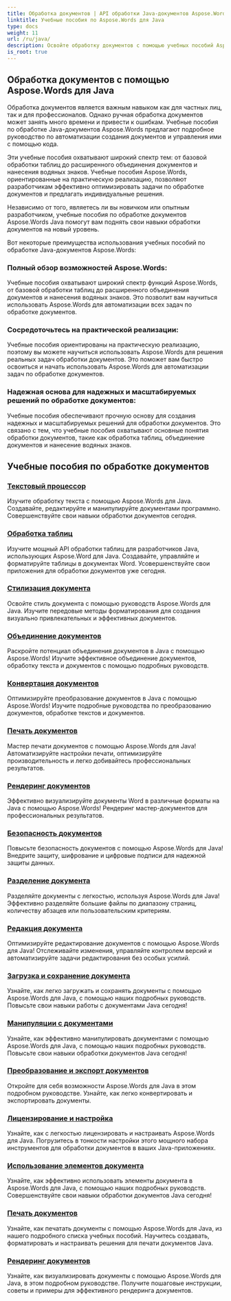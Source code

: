 ```yaml
---
title: Обработка документов | API обработки Java-документов Aspose.Words
linktitle: Учебные пособия по Aspose.Words для Java
type: docs
weight: 11
url: /ru/java/
description: Освойте обработку документов с помощью учебных пособий Aspose.Words Java. Изучите обработку текста, обработку таблиц, слияние и многое другое. Эффективно автоматизируйте задачи, связанные с документами.
is_root: true
---
```

## Обработка документов с помощью Aspose.Words для Java
Обработка документов является важным навыком как для частных лиц, так и для профессионалов. Однако ручная обработка документов может занять много времени и привести к ошибкам. Учебные пособия по обработке Java-документов Aspose.Words предлагают подробное руководство по автоматизации создания документов и управления ими с помощью кода.

Эти учебные пособия охватывают широкий спектр тем: от базовой обработки таблиц до расширенного объединения документов и нанесения водяных знаков. Учебные пособия Aspose.Words, ориентированные на практическую реализацию, позволяют разработчикам эффективно оптимизировать задачи по обработке документов и предлагать индивидуальные решения.

Независимо от того, являетесь ли вы новичком или опытным разработчиком, учебные пособия по обработке документов Aspose.Words Java помогут вам поднять свои навыки обработки документов на новый уровень.

Вот некоторые преимущества использования учебных пособий по обработке Java-документов Aspose.Words:

### Полный обзор возможностей Aspose.Words: 
Учебные пособия охватывают широкий спектр функций Aspose.Words, от базовой обработки таблиц до расширенного объединения документов и нанесения водяных знаков. Это позволит вам научиться использовать Aspose.Words для автоматизации всех задач по обработке документов.
### Сосредоточьтесь на практической реализации: 
Учебные пособия ориентированы на практическую реализацию, поэтому вы можете научиться использовать Aspose.Words для решения реальных задач обработки документов. Это поможет вам быстро освоиться и начать использовать Aspose.Words для автоматизации задач по обработке документов.
### Надежная основа для надежных и масштабируемых решений по обработке документов:
Учебные пособия обеспечивают прочную основу для создания надежных и масштабируемых решений для обработки документов. Это связано с тем, что учебные пособия охватывают основные понятия обработки документов, такие как обработка таблиц, объединение документов и нанесение водяных знаков.
## Учебные пособия по обработке документов
### [Текстовый процессор](./word-processing/) 
Изучите обработку текста с помощью Aspose.Words для Java. Создавайте, редактируйте и манипулируйте документами программно. Совершенствуйте свои навыки обработки документов сегодня.
### [Обработка таблиц](./table-processing/)
Изучите мощный API обработки таблиц для разработчиков Java, использующих Aspose.Word для Java. Создавайте, управляйте и форматируйте таблицы в документах Word. Усовершенствуйте свои приложения для обработки документов уже сегодня.
### [Стилизация документа](./document-styling/)
Освойте стиль документа с помощью руководств Aspose.Words для Java. Изучите передовые методы форматирования для создания визуально привлекательных и эффективных документов. 
### [Объединение документов](./document-merging/)
Раскройте потенциал объединения документов в Java с помощью Aspose.Words! Изучите эффективное объединение документов, обработку текста и документов с помощью подробных руководств. 
### [Конвертация документов](./document-converting/)
Оптимизируйте преобразование документов в Java с помощью Aspose.Words! Изучите подробные руководства по преобразованию документов, обработке текстов и документов.
### [Печать документов](./document-printing/)
Мастер печати документов с помощью Aspose.Words для Java! Автоматизируйте настройки печати, оптимизируйте производительность и легко добивайтесь профессиональных результатов.
### [Рендеринг документов](./document-rendering/)
Эффективно визуализируйте документы Word в различные форматы на Java с помощью Aspose.Words! Рендеринг мастер-документов для профессиональных результатов.
### [Безопасность документов](./document-security/)
Повысьте безопасность документов с помощью Aspose.Words для Java! Внедрите защиту, шифрование и цифровые подписи для надежной защиты данных. 
### [Разделение документа](./document-splitting/)
Разделяйте документы с легкостью, используя Aspose.Words для Java! Эффективно разделяйте большие файлы по диапазону страниц, количеству абзацев или пользовательским критериям.
### [Редакция документа](./document-revision/)
Оптимизируйте редактирование документов с помощью Aspose.Words для Java! Отслеживайте изменения, управляйте контролем версий и автоматизируйте задачи редактирования без особых усилий. 
### [Загрузка и сохранение документа](./document-loading-and-saving/)
Узнайте, как легко загружать и сохранять документы с помощью Aspose.Words для Java, с помощью наших подробных руководств. Повысьте свои навыки работы с документами Java сегодня!
### [Манипуляции с документами](./document-manipulation/)
Узнайте, как эффективно манипулировать документами с помощью Aspose.Words для Java, с помощью наших подробных руководств. Повысьте свои навыки обработки документов Java сегодня!
### [Преобразование и экспорт документов](./document-conversion-and-export/)
Откройте для себя возможности Aspose.Words для Java в этом подробном руководстве. Узнайте, как легко конвертировать и экспортировать документы.
### [Лицензирование и настройка](./licensing-and-configuration/)
Узнайте, как с легкостью лицензировать и настраивать Aspose.Words для Java. Погрузитесь в тонкости настройки этого мощного набора инструментов для обработки документов в ваших Java-приложениях.
### [Использование элементов документа](./using-document-elements/)
Узнайте, как эффективно использовать элементы документа в Aspose.Words для Java, с помощью наших подробных руководств. Совершенствуйте свои навыки обработки документов Java сегодня!
### [Печать документов](./printing-documents/)
Узнайте, как печатать документы с помощью Aspose.Words для Java, из нашего подробного списка учебных пособий. Научитесь создавать, форматировать и настраивать решения для печати документов Java.
### [Рендеринг документов](./rendering-documents/)
Узнайте, как визуализировать документы с помощью Aspose.Words для Java, в этом подробном руководстве. Получите пошаговые инструкции, советы и примеры для эффективного рендеринга документов.
